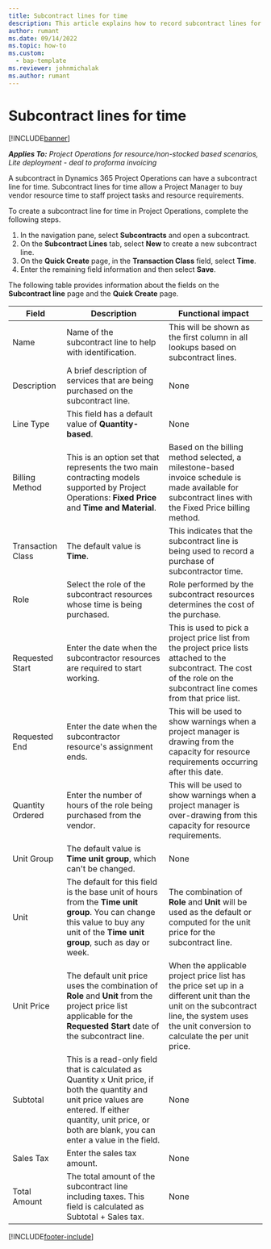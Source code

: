 ```yaml
---
title: Subcontract lines for time
description: This article explains how to record subcontract lines for time and record the purchase of time from vendors.
author: rumant
ms.date: 09/14/2022
ms.topic: how-to
ms.custom: 
  - bap-template
ms.reviewer: johnmichalak
ms.author: rumant
---
```


# Subcontract lines for time

[!INCLUDE[banner](../../includes/banner.md)]

_**Applies To:** Project Operations for resource/non-stocked based scenarios, Lite deployment - deal to proforma invoicing_

A subcontract in Dynamics 365 Project Operations can have a subcontract line for time. Subcontract lines for time allow a Project Manager to buy vendor resource time to staff project tasks and resource requirements.

To create a subcontract line for time in Project Operations, complete the following steps.

1. In the navigation pane, select **Subcontracts** and open a subcontract.
2. On the **Subcontract Lines** tab, select **New** to create a new subcontract line.
3. On the **Quick Create** page, in the **Transaction Class** field, select **Time**.
4. Enter the remaining field information and then select **Save**.

  The following table provides information about the fields on the **Subcontract line** page and the **Quick Create** page.

| **Field** | **Description** | **Functional impact** |
| --- | --- | --- |
| Name | Name of the subcontract line to help with identification. | This will be shown as the first column in all lookups based on subcontract lines. |
| Description | A brief description of services that are being purchased on the subcontract line. |None |
| Line Type | 	This field has a default value of **Quantity-based**.| None |
| Billing Method | This is an option set that represents the two main contracting models supported by Project Operations: **Fixed Price** and **Time and Material**. | Based on the billing method selected, a milestone-based invoice schedule is made available for subcontract lines with the Fixed Price billing method. |
| Transaction Class | The default value is **Time**. | This indicates that the subcontract line is being used to record a purchase of subcontractor time. |
| Role | Select the role of the subcontract resources whose time is being purchased. | Role performed by the subcontract resources determines the cost of the purchase. |
| Requested Start | Enter the date when the subcontractor resources are required to start working. | This is used to pick a project price list from the project price lists attached to the subcontract. The cost of the role on the subcontract line comes from that price list. |
| Requested End | Enter the date when the subcontractor resource's assignment ends. | This will be used to show warnings when a project manager is drawing from the capacity for resource requirements occurring after this date. |
| Quantity Ordered | Enter the number of hours of the role being purchased from the vendor. | This will be used to show warnings when a project manager is over-drawing from this capacity for resource requirements. |
| Unit Group | The default value is **Time unit group**, which can't be changed. | None|
| Unit | The default for this field is the base unit of hours from the **Time unit group**. You can change this value to buy any unit of the **Time unit group**, such as day or week. | The combination of **Role** and **Unit** will be used as the default or computed for the unit price for the subcontract line. |
| Unit Price | The default unit price uses the combination of **Role** and **Unit** from the project price list applicable for the **Requested Start** date of the subcontract line. | When the applicable project price list has the price set up in a different unit than the unit on the subcontract line, the system uses the unit conversion to calculate the per unit price. |
| Subtotal | 	This is a read-only field that is calculated as Quantity x Unit price, if both the quantity and unit price values are entered. If either quantity, unit price, or both are blank, you can enter a value in the field. | None|
| Sales Tax | 	Enter the sales tax amount. |None |
| Total Amount | The total amount of the subcontract line including taxes. This field is calculated as Subtotal + Sales tax.|None |

[!INCLUDE[footer-include](../../includes/footer-banner.md)]
